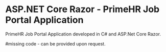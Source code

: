 # ASP.NET Core Razor - PrimeHR Job Portal Application
PrimeHR Job Portal Application developed in C# and ASP.Net Core Razor.

#missing code - can be provided upon request.
